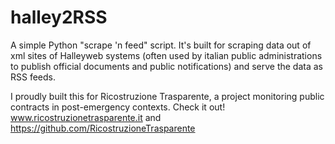 # halley2RSS
A simple Python "scrape 'n feed" script. It's built for scraping data out of xml sites of Halleyweb systems (often used by italian public administrations to publish official documents and public notifications) and serve the data as RSS feeds.

I proudly built this for Ricostruzione Trasparente, a project monitoring public contracts in post-emergency contexts. Check it out! www.ricostruzionetrasparente.it and https://github.com/RicostruzioneTrasparente
